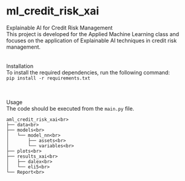 # ml_credit_risk_xai
 
Explainable AI for Credit Risk Management <br>
This project is developed for the Applied Machine Learning class and focuses on the application of Explainable AI techniques in credit risk management.<br>
<br><br>
Installation<br>
To install the required dependencies, run the following command:<br>
`pip install -r requirements.txt`

<br><br>
Usage<br>
The code should be executed from the `main.py` file.<br>

```
aml_credit_risk_xai<br>
├── data<br>
├── models<br>
│   └── model_nn<br>
│       ├── assets<br>
│       └── variables<br>
├── plots<br>
├── results_xai<br>
│   ├── dalex<br>
│   └── eli5<br>
└── Report<br>
```